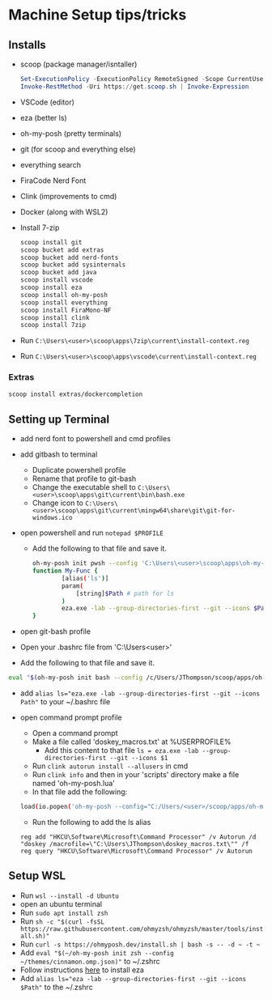# Machine Setup tips/tricks

## Installs

- scoop (package manager/isntaller)

    ```powershell
    Set-ExecutionPolicy -ExecutionPolicy RemoteSigned -Scope CurrentUser
    Invoke-RestMethod -Uri https://get.scoop.sh | Invoke-Expression
    ```

- VSCode (editor)
- eza (better ls)
- oh-my-posh (pretty terminals)
- git (for scoop and everything else)
- everything search
- FiraCode Nerd Font
- Clink (improvements to cmd)
- Docker (along with WSL2)
- Install 7-zip

    ```sh
    scoop install git
    scoop bucket add extras
    scoop bucket add nerd-fonts
    scoop bucket add sysinternals
    scoop bucket add java
    scoop install vscode
    scoop install eza
    scoop install oh-my-posh
    scoop install everything
    scoop install FiraMono-NF
    scoop install clink
    scoop install 7zip
    ```

- Run `C:\Users\<user>\scoop\apps\7zip\current\install-context.reg`
- Run `C:\Users\<user>\scoop\apps\vscode\current\install-context.reg`

### Extras

``` sh
scoop install extras/dockercompletion
```

## Setting up Terminal

- add nerd font to powershell and cmd profiles

- add gitbash to terminal
  - Duplicate powershell profile
  - Rename that profile to git-bash
  - Change the executable shell to `C:\Users\<user>\scoop\apps\git\current\bin\bash.exe`
  - Change icon to `C:\Users\<user>\scoop\apps\git\current\mingw64\share\git\git-for-windows.ico`

- open powershell and run `notepad $PROFILE`
  - Add the following to that file and save it.

    ```sh
    oh-my-posh init pwsh --config 'C:\Users\<user>\scoop\apps\oh-my-posh\current\themes\cinnamon.omp.son' | Invoke-Expression
    function My-Func {
            [alias('ls')]
            param(
                [string]$Path # path for ls
            )
            eza.exe -lab --group-directories-first --git --icons $Path
    }
    ```

- open git-bash profile
- Open your .bashrc file from 'C:\Users\<user>'
- Add the following to that file and save it.

```sh
eval "$(oh-my-posh init bash --config /c/Users/JThompson/scoop/apps/oh-my-posh/current/themes/cinnamon.omp.json)"
```

- add `alias ls="eza.exe -lab --group-directories-first --git --icons Path"` to your ~/.bashrc file

- open command prompt profile
  - Open a command prompt
  - Make a file called 'doskey_macros.txt' at %USERPROFILE%
    - Add this content to that file `ls = eza.exe -lab --group-directories-first --git --icons $1`
  - Run `clink autorun install --allusers` in cmd
  - Run `clink info` and then in your 'scripts' directory make a file named 'oh-my-posh.lua'
  - In that file add the following:

  ```sh
  load(io.popen('oh-my-posh --config="C:/Users/<user>/scoop/apps/oh-my-posh/current/themes/cinnamon.omp.json" --init --shell cmd'):read"*a"))()
  ```

  - Run the following to add the ls alias
 
  ```
  reg add "HKCU\Software\Microsoft\Command Processor" /v Autorun /d "doskey /macrofile=\"C:\Users\JThompson\doskey_macros.txt\"" /f
  reg query "HKCU\Software\Microsoft\Command Processor" /v Autorun
  ```

## Setup WSL

- Run `wsl --install -d Ubuntu`
- open an ubuntu terminal
- Run `sudo apt install zsh`
- Run `sh -c "$(curl -fsSL https://raw.githubusercontent.com/ohmyzsh/ohmyzsh/master/tools/install.sh)"`
- Run `curl -s https://ohmyposh.dev/install.sh | bash -s -- -d ~ -t ~`
- Add `eval "$(~/oh-my-posh init zsh --config ~/themes/cinnamon.omp.json)"` to ~/.zshrc
- Follow instructions [here](https://github.com/eza-community/eza/blob/main/INSTALL.md) to install eza
- Add `alias ls="eza -lab --group-directories-first --git --icons $Path"` to the ~/.zshrc
